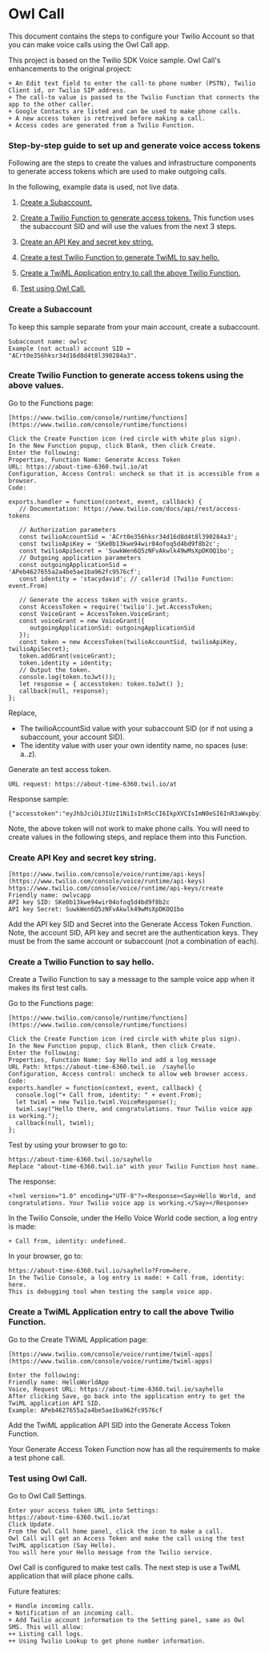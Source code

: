 # Owl Call

This document contains the steps to configure your Twilio Account so that you can make voice calls using the Owl Call app.

This project is based on the Twilio SDK Voice sample. Owl Call's enhancements to the original project:

    + An Edit text field to enter the call-to phone number (PSTN), Twilio Client id, or Twilio SIP address.
    + The call-to value is passed to the Twilio Function that connects the app to the other caller.
    + Google Contacts are listed and can be used to make phone calls.
    + A new access token is retreived before making a call.
    + Access codes are generated from a Twilio Function.

### Step-by-step guide to set up and generate voice access tokens

Following are the steps to create the values and infrastructure components to generate access tokens which are used to make outgoing calls.

In the following, example data is used, not live data.

1. [Create a Subaccount.](#bullet1)
2. [Create a Twilio Function to generate access tokens.](#bullet2)
This function uses the subaccount SID and will use the values from the next 3 steps.

3. [Create an API Key and secret key string.](#bullet3)
4. [Create a test Twilio Function to generate TwiML to say hello.](#bullet4)
5. [Create a TwiML Application entry to call the above Twilio Function.](#bullet5)

6. [Test using Owl Call.](#bullet6)

### <a name="bullet1"></a>Create a Subaccount

To keep this sample separate from your main account, create a subaccount.

    Subaccount name: owlvc
    Example (not actual) account SID = "ACrt0e356hksr34d16d8d4t8l390284a3".
    
### <a name="bullet5"></a>Create Twilio Function to generate access tokens using the above values.

Go to the Functions page:

    [https://www.twilio.com/console/runtime/functions](https://www.twilio.com/console/runtime/functions)
    
    Click the Create Function icon (red circle with white plus sign).
    In the New Function popup, click Blank, then click Create.
    Enter the following:
    Properties, Function Name: Generate Access Token
    URL: https://about-time-6360.twil.io/at
    Configuration, Access Control: uncheck so that it is accessible from a browser.
    Code:
    
    exports.handler = function(context, event, callback) {
       // Documentation: https://www.twilio.com/docs/api/rest/access-tokens
       
       // Authorization parameters
       const twilioAccountSid = 'ACrt0e356hksr34d16d8d4t8l390284a3';
       const twilioApiKey = 'SKe0b13kwe94wir04ofoq5d4bd9f8b2c';
       const twilioApiSecret = 'SuwkWen6Q5zNFvAkwlk49wMsXpDKOQ1bo';
       // Outgoing application parameters
       const outgoingApplicationSid = 'APeb4627655a2a4be5ae1ba962fc9576cf';
       const identity = 'stacydavid'; // callerid (Twilio Function: event.From)
       
       // Generate the access token with voice grants.
       const AccessToken = require('twilio').jwt.AccessToken;
       const VoiceGrant = AccessToken.VoiceGrant;
       const voiceGrant = new VoiceGrant({
          outgoingApplicationSid: outgoingApplicationSid
       });
       const token = new AccessToken(twilioAccountSid, twilioApiKey, twilioApiSecret);
       token.addGrant(voiceGrant);
       token.identity = identity;
       // Output the token.
       console.log(token.toJwt());
       let response = { accesstoken: token.toJwt() };
       callback(null, response);
    };

Replace,
+ The twilioAccountSid value with your subaccount SID (or if not using a subaccount, your account SID).
+ The identity value with user your own identity name, no spaces (use: a..z).

Generate an test access token.

    URL request: https://about-time-6360.twil.io/at

Response sample:

    {"accesstoken":"eyJhbJciOiJIUzI1NiIsInR5cCI6IkpXVCIsImN0eSI6InR3aWxpby1mcGE7dj0xIn0.eyJqdGkiOiJTSzc0Y2JjOTAzN2QyMWM3YmMzNWU0NWE4OTFkNGZiZTEzLTE1MTAwNzgxNzUiLCJncmFudHMiOnsiaWRlbnRpdHkiOiJzdGFjeWRhdmlkIiwidm9pY2UiOnsib3V0Z29kackdOnsiYXBwbGljYXRpb25fc2lkIjoiQVBlYjQ2Mjc2NTVhMmE0YmU1YWUxYmE5NjJmYzk1NzZjZiJ9fX0sImlhdCI6MTUxMDA3ODE3NSwiZXhwIjoxNTEwMDgxNzc1LCJpc3MiOiJTSzc0Y2JjOTAzN2QyMWM3YmMzNWU0NWE4OTFkNGZiZTEzIiwic3ViIjoiQUNlMmFkODFkNmEwYzQxZmMwZTllZWViNWQxOWYxMGY2MyJ9.PYO9Kje1qDjitjdvJJon90IEilvN9njp2YGuJZr8nTI"}

Note, the above token will not work to make phone calls. You will need to create values in the following steps, and replace them into this Function.

### <a name="bullet3"></a>Create API Key and secret key string.

    [https://www.twilio.com/console/voice/runtime/api-keys](https://www.twilio.com/console/voice/runtime/api-keys)
    https://www.twilio.com/console/voice/runtime/api-keys/create
    Friendly name: owlvcapp
    API key SID: SKe0b13kwe94wir04ofoq5d4bd9f8b2c
    API key Secret: SuwkWen6Q5zNFvAkwlk49wMsXpDKOQ1bo

Add the API key SID and Secret into the Generate Access Token Function.
Note, the  account SID, API key and secret are the authentication keys. They must be from the same account or subaccount (not a combination of each).

### <a name="bullet4"></a>Create a Twilio Function to say hello.

Create a Twilio Function to say a message to the sample voice app when it makes its first test calls.

Go to the Functions page:

    [https://www.twilio.com/console/runtime/functions](https://www.twilio.com/console/runtime/functions)
    
    Click the Create Function icon (red circle with white plus sign).
    In the New Function popup, click Blank, then click Create.
    Enter the following:
    Properties, Function Name: Say Hello and add a log message
    URL Path: https://about-time-6360.twil.io  /sayhello
    Configuration, Access control: uncheck to allow web browser access.
    Code:
    exports.handler = function(context, event, callback) {
      console.log("+ Call from, identity: " + event.From);
      let twiml = new Twilio.twiml.VoiceResponse();
      twiml.say("Hello there, and congratulations. Your Twilio voice app is working.");
      callback(null, twiml);
    };
    
Test by using your browser to go to:

    https://about-time-6360.twil.io/sayhello
    Replace "about-time-6360.twil.io" with your Twilio Function host name.

The response:

    <?xml version="1.0" encoding="UTF-8"?><Response><Say>Hello World, and congratulations. Your Twilio voice app is working.</Say></Response>

In the Twilio Console, under the Hello Voice World code section, a log entry is made:

    + Call from, identity: undefined.

In your browser, go to:

    https://about-time-6360.twil.io/sayhello?From=here.
    In the Twilio Console, a log entry is made: + Call from, identity: here.
    This is debugging tool when testing the sample voice app.

### <a name="bullet5"></a>Create a TwiML Application entry to call the above Twilio Function.

Go to the Create TWiML Application page:

    [https://www.twilio.com/console/voice/runtime/twiml-apps](https://www.twilio.com/console/voice/runtime/twiml-apps)

    Enter the following:
    Friendly name: HelloWorldApp 
    Voice, Request URL: https://about-time-6360.twil.io/sayhello
    After clicking Save, go back into the application entry to get the TwiML application API SID.
    Example: APeb4627655a2a4be5ae1ba962fc9576cf
    
Add the TwiML application API SID into the Generate Access Token Function.

Your Generate Access Token Function now has all the requirements to make a test phone call.

### <a name="bullet6"></a>Test using Owl Call.

Go to Owl Call Settings.

    Enter your access token URL into Settings:
    https://about-time-6360.twil.io/at
    Click Update.
    From the Owl Call home panel, click the icon to make a call.
    Owl Call will get an Access Token and make the call using the test TwiML application (Say Hello).
    You will here your Hello message from the Twilio service.

Owl Call is configured to make test calls. The next step is use a TwiML application that will place phone calls.

Future features:

    + Handle incoming calls.
    + Notification of an incoming call.
    + Add Twilio account information to the Setting panel, same as Owl SMS. This will allow:
    ++ Listing call logs.
    ++ Using Twilio Lookup to get phone number information.
